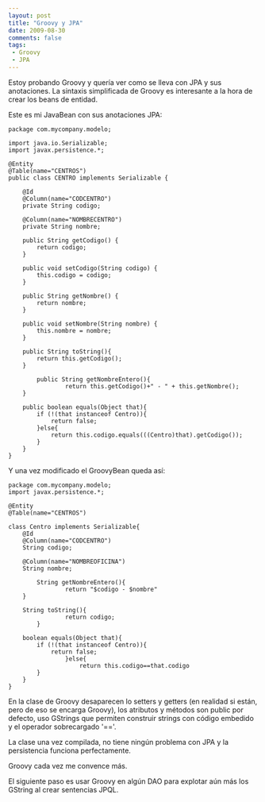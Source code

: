 ```yaml
---
layout: post
title: "Groovy y JPA"
date: 2009-08-30
comments: false
tags:
 - Groovy
 - JPA
---
```


Estoy probando Groovy y quería ver como se lleva con JPA y sus anotaciones. La sintaxis simplificada de Groovy es interesante a la hora de crear los beans de entidad.

Este es mi JavaBean con sus anotaciones JPA:

	package com.mycompany.modelo;

	import java.io.Serializable;
	import javax.persistence.*;

	@Entity
	@Table(name="CENTROS")
	public class CENTRO implements Serializable {

		@Id
		@Column(name="CODCENTRO")
		private String codigo;

		@Column(name="NOMBRECENTRO")
		private String nombre;
			
		public String getCodigo() {
			return codigo;
		}

		public void setCodigo(String codigo) {
			this.codigo = codigo;
		}

		public String getNombre() {	
			return nombre;
		}

	   	public void setNombre(String nombre) {
			this.nombre = nombre;
		}

		public String toString(){
			return this.getCodigo();
		}

	    	public String getNombreEntero(){
        			return this.getCodigo()+" - " + this.getNombre();
		}

		public boolean equals(Object that){
			if (!(that instanceof Centro)){
				return false;
			}else{
				return this.codigo.equals(((Centro)that).getCodigo());            
			}
		}
	}

Y una vez modificado el GroovyBean queda así:

	package com.mycompany.modelo;
	import javax.persistence.*;
		
	@Entity
	@Table(name="CENTROS")

	class Centro implements Serializable{
		@Id
		@Column(name="CODCENTRO")
		String codigo;

		@Column(name="NOMBREOFICINA")
		String nombre;

    		String getNombreEntero(){
        			return "$codigo - $nombre"
 		}
    
		String toString(){
        			return codigo;
    		}

		boolean equals(Object that){
			if (!(that instanceof Centro)){
				return false;
        			}else{
            			return this.codigo==that.codigo
			}
		}
	}

En la clase de Groovy desaparecen lo setters y getters (en realidad si están, pero de eso se encarga Groovy), los atributos y métodos son public por defecto, uso GStrings que permiten construir strings con código embedido y el operador sobrecargado '=='.

La clase una vez compilada, no tiene ningún problema con JPA y la persistencia funciona perfectamente.

Groovy cada vez me convence más.

El siguiente paso es usar Groovy en algún DAO para explotar aún más los GString al crear sentencias JPQL.
